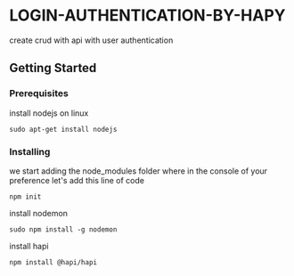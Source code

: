 # LOGIN-AUTHENTICATION-BY-HAPY

create crud with api with user authentication

## Getting Started



### Prerequisites

install nodejs on linux

```
sudo apt-get install nodejs
```
### Installing
we start adding the node_modules folder where in the console of your preference let's add this line of code

```
npm init
```
install nodemon
```
sudo npm install -g nodemon
```
install hapi 
```
npm install @hapi/hapi
```
